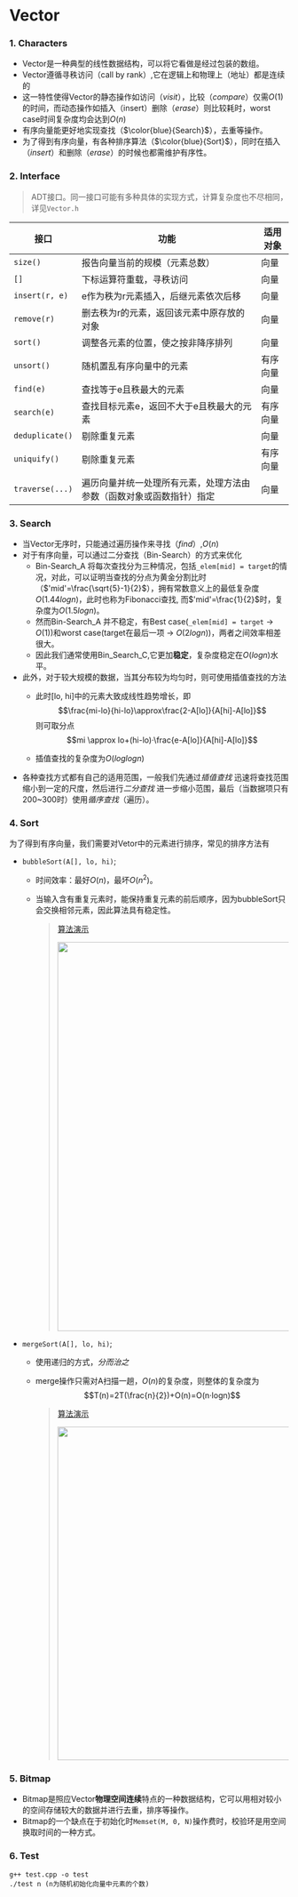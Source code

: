 # Vector

### 1. Characters

+ Vector是一种典型的线性数据结构，可以将它看做是经过包装的数组。
+ Vector遵循寻秩访问（call by rank）,它在逻辑上和物理上（地址）都是连续的
+ 这一特性使得Vector的静态操作如访问（*visit*），比较（*compare*）仅需$O(1)$的时间，而动态操作如插入（insert）删除（*erase*）则比较耗时，worst case时间复杂度均会达到$O(n)$
+ 有序向量能更好地实现查找（$\color{blue}{Search}$），去重等操作。
+ 为了得到有序向量，有各种排序算法（$\color{blue}{Sort}$），同时在插入（*insert*）和删除（*erase*）的时候也都需维护有序性。

### 2. Interface

> ADT接口。同一接口可能有多种具体的实现方式，计算复杂度也不尽相同，详见`Vector.h` 

| 接口            | 功能                                                         | 适用对象 |
| --------------- | ------------------------------------------------------------ | -------- |
| `size()`        | 报告向量当前的规模（元素总数）                               | 向量     |
| `[]`            | 下标运算符重载，寻秩访问                                     | 向量     |
| `insert(r, e)`  | e作为秩为r元素插入，后继元素依次后移                         | 向量     |
| `remove(r)`     | 删去秩为r的元素，返回该元素中原存放的对象                    | 向量     |
| `sort()`        | 调整各元素的位置，使之按非降序排列                           | 向量     |
| `unsort()`      | 随机置乱有序向量中的元素                                     | 有序向量 |
| `find(e)`       | 查找等于e且秩最大的元素                                      | 向量     |
| `search(e)`     | 查找目标元素e，返回不大于e且秩最大的元素                     | 有序向量 |
| `deduplicate()` | 剔除重复元素                                                 | 向量     |
| `uniquify()`    | 剔除重复元素                                                 | 有序向量 |
| `traverse(...)` | 遍历向量并统一处理所有元素，处理方法由参数（函数对象或函数指针）指定 | 向量     |

### 3. Search

+ 当Vector无序时，只能通过遍历操作来寻找（*find*）,$O(n)$
+ 对于有序向量，可以通过二分查找（Bin-Search）的方式来优化
  + Bin-Search_A 将每次查找分为三种情况，包括`_elem[mid] = target`的情况，对此，可以证明当查找的分点为黄金分割比时（$'mid'=\frac{\sqrt{5}-1}{2}$），拥有常数意义上的最低复杂度$O(1.44logn)$，此时也称为Fibonacci查找, 而$'mid'=\frac{1}{2}$时，复杂度为$O(1.5logn)$。
  + 然而Bin-Search_A 并不稳定，有Best case(`_elem[mid] = target` -> $O(1)$)和worst case(target在最后一项 -> $O(2logn)$)，两者之间效率相差很大。
  + 因此我们通常使用Bin_Search_C,它更加**稳定**，复杂度稳定在$O(logn)$水平。
+ 此外，对于较大规模的数据，当其分布较为均匀时，则可使用插值查找的方法
  + 此时[lo, hi]中的元素大致成线性趋势增长，即$$\frac{mi-lo}{hi-lo}\approx\frac{2-A[lo]}{A[hi]-A[lo]}$$
    则可取分点$$mi \approx lo+(hi-lo)·\frac{e-A[lo]}{A[hi]-A[lo]}$$

  + 插值查找的复杂度为$O(loglogn)$
+ 各种查找方式都有自己的适用范围，一般我们先通过*插值查找* 迅速将查找范围缩小到一定的尺度，然后进行*二分查找* 进一步缩小范围，最后（当数据项只有200~300时）使用*循序查找*（遍历）。

### 4. Sort

为了得到有序向量，我们需要对Vetor中的元素进行排序，常见的排序方法有

+ `bubbleSort(A[], lo, hi)`;
  + 时间效率：最好$O(n)$，最坏$O(n^2)$。
  + 当输入含有重复元素时，能保持重复元素的前后顺序，因为bubbleSort只会交换相邻元素，因此算法具有稳定性。
  
    > [算法演示](https://visualgo.net/en/sorting?slide=1)
    > 
    > <img src="https://media.giphy.com/media/eoOiXNwSx0D4e88ZQP/giphy.gif" width="700px" />
  
+ `mergeSort(A[], lo, hi)`;
  + 使用递归的方式，*分而治之*
  + merge操作只需对A扫描一趟，$O(n)$的复杂度，则整体的复杂度为$$T(n)=2T(\frac{n}{2})+O(n)=O(n·logn)$$
  
    > [算法演示](https://visualgo.net/en/sorting?slide=1)
    > 
    > <img src="https://media.giphy.com/media/jA5VMeC1SYgIHt3nXw/giphy.gif" width="600px" />

### 5. Bitmap

+ Bitmap是照应Vector**物理空间连续**特点的一种数据结构，它可以用相对较小的空间存储较大的数据并进行去重，排序等操作。
+ Bitmap的一个缺点在于初始化时`Memset(M, 0, N)`操作费时，校验环是用空间换取时间的一种方式。

### 6. Test

```
g++ test.cpp -o test
./test n (n为随机初始化向量中元素的个数)
```

